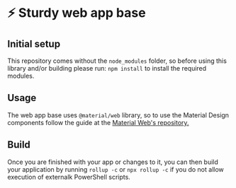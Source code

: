 # ⚡ Sturdy web app base

## Initial setup
This repository comes without the `node_modules` folder, so before using this library and/or building please run:  ```npm install``` to install the required modules.
## Usage
The web app base uses `@material/web` library, so to use the Material Design components follow the guide at the [Material Web's repository.](https://github.com/material-components/material-web/tree/main/docs/components)
## Build
Once you are finished with your app or changes to it, you can then build your application by running `rollup -c` or `npx rollup -c` if you do not allow execution of externalk PowerShell scripts.
